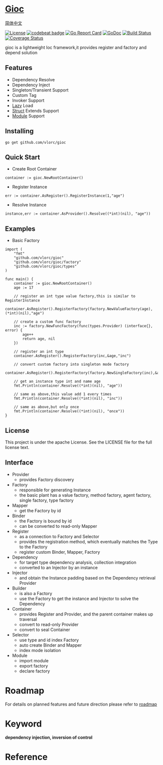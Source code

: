 
# [Gioc](https://github.com/vlorc/gioc)

[简体中文](https://github.com/vlorc/gioc/blob/master/README_CN.md)

[![License](https://img.shields.io/:license-apache-blue.svg)](https://opensource.org/licenses/Apache-2.0)
[![codebeat badge](https://codebeat.co/badges/c41b426c-4121-4dc8-99c2-f1b60574be64)](https://codebeat.co/projects/github-com-vlorc-gioc-master)
[![Go Report Card](https://goreportcard.com/badge/github.com/vlorc/gioc)](https://goreportcard.com/report/github.com/vlorc/gioc)
[![GoDoc](https://godoc.org/github.com/vlorc/gioc?status.svg)](https://godoc.org/github.com/vlorc/gioc)
[![Build Status](https://travis-ci.org/vlorc/gioc.svg?branch=dev)](https://travis-ci.org/vlorc/gioc?branch=dev)
[![Coverage Status](https://coveralls.io/repos/github/vlorc/gioc/badge.svg?branch=dev)](https://coveralls.io/github/vlorc/gioc?branch=dev)

gioc is a lightweight Ioc framework,it provides register and factory and depend solution

## Features

* Dependency Resolve
* Dependency Inject
* Singleton/Transient Support
* Custom Tag
* Invoker Support
* [Lazy](https://github.com/vlorc/gioc/blob/master/examples/lazy/main.go) Load
* [Struct](https://github.com/vlorc/gioc/blob/master/examples/depend/main.go) Extends Support
* [Module](https://github.com/vlorc/gioc/blob/master/examples/module/main.go) Support

## Installing
	go get github.com/vlorc/gioc

## Quick Start

* Create Root Container
```golang
container := gioc.NewRootContainer()
```

* Register Instance
```golang
err := container.AsRegister().RegisterInstance(1,"age")
```

* Resolve Instance
```golang
instance,err := container.AsProvider().Resolve((*int)(nil), "age"))
```

## Examples

* Basic Factory
```golang
import (
	"fmt"
	"github.com/vlorc/gioc"
	"github.com/vlorc/gioc/factory"
	"github.com/vlorc/gioc/types"
)

func main() {
	container := gioc.NewRootContainer()
	age := 17

	// register an int type value factory,this is similar to RegisterInstance
	container.AsRegister().RegisterFactory(factory.NewValueFactory(age),(*int)(nil),"age")

	// create a custom func factory
	inc := factory.NewFuncFactory(func(types.Provider) (interface{}, error) {
		age++
		return age, nil
	})

    // register an int type
	container.AsRegister().RegisterFactory(inc,&age,"inc")

	// convert custom factory into singleton mode factory
	container.AsRegister().RegisterFactory(factory.NewSingleFactory(inc),&age,"once")

	// get an instance type int and name age
	fmt.Println(container.Resolve((*int)(nil), "age"))
	
	// same as above,this value add 1 every times
	fmt.Println(container.Resolve((*int)(nil), "inc"))
	
	// same as above,but only once
	fmt.Println(container.Resolve((*int)(nil), "once"))
}
```

## License

This project is under the apache License. See the LICENSE file for the full license text.

## Interface

+ Provider
	+ provides Factory discovery
+ Factory
	+ responsible for generating Instance
	+ the basic plant has a value factory, method factory, agent factory, single factory, type factory
+ Mapper
	+ get the Factory by id
+ Binder
	+ the Factory is bound by id
	+ can be converted to read-only Mapper
+ Register
	+ as a connection to Factory and Selector
	+ provides the registration method, which eventually matches the Type to the Factory
	+ register custom Binder, Mapper, Factory
+ Dependency
	+ for target type dependency analysis, collection integration
	+ converted to an Injector by an instance
+ Injector
	+ and obtain the Instance padding based on the Dependency retrieval Provider
+ Builder
	+ is also a Factory
	+ use the Factory to get the instance and Injector to solve the Dependency
+ Container
	+ provides Register and Provider, and the parent container makes up traversal
	+ convert to read-only Provider
	+ convert to seal Container
+ Selector
	+ use type and id index Factory
	+ auto create Binder and Mapper
	+ index mode isolation
+ Module
    + import module
    + export factory
    + declare factory
    
# Roadmap
For details on planned features and future direction please refer to [roadmap](https://github.com/vlorc/gioc/blob/master/ROADMAP.md)

# Keyword

**dependency injection, inversion of control**

# Reference

